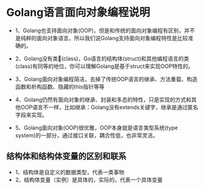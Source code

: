 # Golang语言面向对象编程说明

- 1、Golang也支持面向对象(OOP)，但是和传统的面向对象编程有区别，并不是纯粹的面向对象语言。所以我们说Golang支持面向对象编程特性是比较准确的。
  
- 2、Golang没有类(class)，Go语言的结构体(struct)和其他编程语言的类(class)有同等的地位，你可以理解Golang是基于struct来实现OOP特性的。

- 3、Golang面向对象编程简洁，去掉了传统OOP语言的继承、方法重载、构造函数和析构函数、隐藏的this指针等等

- 4、Golang仍然有面向对象的继承、封装和多态的特性，只是实现的方式和其他OOP语言不一样，比如继承：Golang没有extends关键字，继承是通过匿名字段来实现。

- 5、Golang面向对象(OOP)很优雅，OOP本身就是语言类型系统(type system)的一部分，通过接口关联，耦合性低，也非常灵活。

## 结构体和结构体变量的区别和联系

- 1、结构体是自定义的数据类型，代表一类事物
- 2、结构体变量（实例）是具体的，实际的，代表一个具体变量
